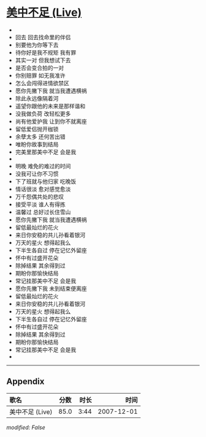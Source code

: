 # [美中不足 (Live)](https://music.163.com/song?id=36190592)

* 
* 回去 回去找命里的伴侣
* 别要他为你等下去
* 待你好是我不规矩 我有罪
* 其实一对 但我想试下去
* 是否会变合拍的一对
* 你别赔罪 如无我准许
* 怎么会闯得进情欲禁区
* 愿你先撇下我 就当我遭遇横祸
* 除此永远像隔着河
* 遥望你跟他的未来是那样谐和
* 没我做负荷 改轻松更多
* 尚有他爱护我 让到你不就离座
* 留低爱侣抛开枷锁
* 余孽太多 还何苦出错
* 唯盼你故事到结局
* 完美里那美中不足 会是我
* 
* 明晚 难免的难过的时间
* 没我可让你不习惯
* 下了班就与他归家 吃晚饭
* 情话很淡 愈对感觉愈淡
* 万千怨偶共处的悲叹
* 接受平淡 谁人有得拣
* 温馨过 总好过长住雪山
* 愿你先撇下我 就当我遭遇横祸
* 留低最灿烂的花火
* 来日你安稳的共儿孙看着银河
* 万天的星火 想得起我么
* 下半生各自过 停在记忆外留座
* 怀中有过盛开花朵
* 除掉结果 其余得到过
* 期盼你那愉快结局
* 常记挂那美中不足 会是我
* 愿你先撇下我 未到结束便离座
* 留低最灿烂的花火
* 来日你安稳的共儿孙看着银河
* 万天的星火 想得起我么
* 下半生各自过 停在记忆外留座
* 怀中有过盛开花朵
* 除掉结果 其余得到过
* 期盼你那愉快结局
* 常记挂那美中不足 会是我
* 


---

## Appendix

|歌名|分数|时长|时间|
|:---|:---:|---:|---:|
|美中不足 (Live)|85.0|3:44|2007-12-01

*modified: False*